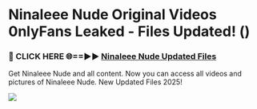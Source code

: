 # Ninaleee Nude Original Videos 0nlyFans Leaked - Files Updated! ()

<h3>🔴 CLICK HERE 🌐==►► <a href="https://tinyurl.com/2p9ay9w9" rel="nofollow">Ninaleee Nude Updated Files</a></h3>

Get Ninaleee Nude and all content. Now you can access all videos and pictures of Ninaleee Nude. New Updated Files 2025!

[![](https://i.imgur.com/KQgVmj3.gif)](https://tinyurl.com/2p9ay9w9)
